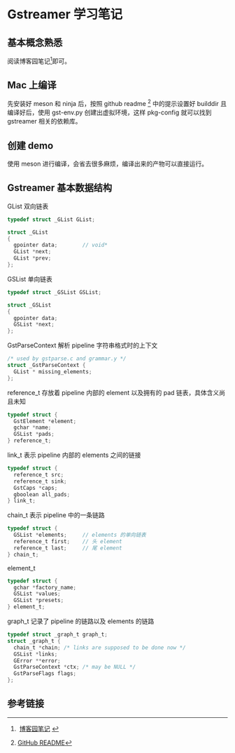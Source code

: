 # Gstreamer 学习笔记

## 基本概念熟悉

阅读博客园笔记[^1]即可。

## Mac 上编译

先安装好 meson 和 ninja 后，按照 github readme [^2] 中的提示设置好 builddir 且编译好后，使用 gst-env.py 创建出虚拟环境，这样 pkg-config 就可以找到 gstreamer 相关的依赖库。

## 创建 demo

使用 meson 进行编译，会省去很多麻烦，编译出来的产物可以直接运行。

## Gstreamer 基本数据结构

GList 双向链表

```c
typedef struct _GList GList;

struct _GList
{
  gpointer data;		// void*
  GList *next;
  GList *prev;
};
```

GSList 单向链表

```c
typedef struct _GSList GSList;

struct _GSList
{
  gpointer data;
  GSList *next;
};
```

GstParseContext 解析 pipeline 字符串格式时的上下文

```c
/* used by gstparse.c and grammar.y */
struct _GstParseContext {
  GList * missing_elements;
};
```

reference_t 存放着 pipeline 内部的 element 以及拥有的 pad 链表，具体含义尚且未知

```c
typedef struct {
  GstElement *element;
  gchar *name;
  GSList *pads;
} reference_t;
```

link_t 表示 pipeline 内部的 elements 之间的链接

```c
typedef struct {
  reference_t src;
  reference_t sink;
  GstCaps *caps;
  gboolean all_pads;
} link_t;
```

chain_t 表示 pipeline 中的一条链路

```c
typedef struct {
  GSList *elements; 	// elements 的单向链表
  reference_t first;	// 头 element
  reference_t last;		// 尾 element
} chain_t;
```

element_t

```c
typedef struct {
  gchar *factory_name;
  GSList *values;
  GSList *presets;
} element_t;
```

graph_t 记录了 pipeline 的链路以及 elements 的链路

```c
typedef struct _graph_t graph_t;
struct _graph_t {
  chain_t *chain; /* links are supposed to be done now */
  GSList *links;
  GError **error;
  GstParseContext *ctx; /* may be NULL */
  GstParseFlags flags;
};
```











## 参考链接

[^1]: [博客园笔记](https://www.cnblogs.com/xleng/p/10948838.html) 
[^2]:[GitHub README](https://github.com/GStreamer/gstreamer/blob/main/README.md)